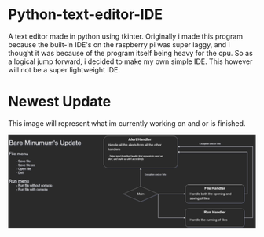 # Python-text-editor-IDE
A text editor made in python using tkinter. 
Originally i made this program because the built-in IDE's on the raspberry pi was super laggy, and i thought it was because of the program itself being heavy for the cpu. So as a logical jump forward, i decided to make my own simple IDE. 
This however will not be a super lightweight IDE.


# Newest Update
This image will represent what im currently working on and or is finished. 

![Bare-Minimum's-update.png](https://github.com/Acaippa/Python-text-editor-IDE/blob/73f5034bae462e42076f23924a3aa3b2aa0dda37/Bare%20Minimum's%20update.png?raw=true "Title")
